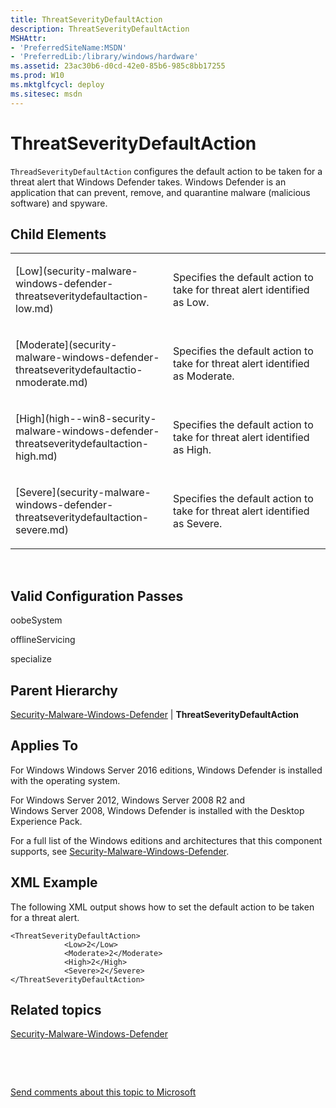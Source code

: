 ```yaml
---
title: ThreatSeverityDefaultAction
description: ThreatSeverityDefaultAction
MSHAttr:
- 'PreferredSiteName:MSDN'
- 'PreferredLib:/library/windows/hardware'
ms.assetid: 23ac30b6-d0cd-42e0-85b6-985c8bb17255
ms.prod: W10
ms.mktglfcycl: deploy
ms.sitesec: msdn
---
```


# ThreatSeverityDefaultAction


`ThreadSeverityDefaultAction` configures the default action to be taken for a threat alert that Windows Defender takes. Windows Defender is an application that can prevent, remove, and quarantine malware (malicious software) and spyware.

## Child Elements


<table>
<colgroup>
<col width="50%" />
<col width="50%" />
</colgroup>
<tbody>
<tr class="odd">
<td><p>[Low](security-malware-windows-defender-threatseveritydefaultaction-low.md)</p></td>
<td><p>Specifies the default action to take for threat alert identified as Low.</p></td>
</tr>
<tr class="even">
<td><p>[Moderate](security-malware-windows-defender-threatseveritydefaultactio-nmoderate.md)</p></td>
<td><p>Specifies the default action to take for threat alert identified as Moderate.</p></td>
</tr>
<tr class="odd">
<td><p>[High](high--win8-security-malware-windows-defender-threatseveritydefaultaction-high.md)</p></td>
<td><p>Specifies the default action to take for threat alert identified as High.</p></td>
</tr>
<tr class="even">
<td><p>[Severe](security-malware-windows-defender-threatseveritydefaultaction-severe.md)</p></td>
<td><p>Specifies the default action to take for threat alert identified as Severe.</p></td>
</tr>
</tbody>
</table>

 

## Valid Configuration Passes


oobeSystem

offlineServicing

specialize

## Parent Hierarchy


[Security-Malware-Windows-Defender](Windowssecurity-malware-windows-defender.md) | **ThreatSeverityDefaultAction**

## Applies To


For Windows Windows Server 2016 editions, Windows Defender is installed with the operating system.

For Windows Server 2012, Windows Server 2008 R2 and Windows Server 2008, Windows Defender is installed with the Desktop Experience Pack.

For a full list of the Windows editions and architectures that this component supports, see [Security-Malware-Windows-Defender](Windowssecurity-malware-windows-defender.md).

## XML Example


The following XML output shows how to set the default action to be taken for a threat alert.

``` syntax
<ThreatSeverityDefaultAction>
            <Low>2</Low>
            <Moderate>2</Moderate>
            <High>2</High>
            <Severe>2</Severe>
</ThreatSeverityDefaultAction>
```

## Related topics


[Security-Malware-Windows-Defender](Windowssecurity-malware-windows-defender.md)

 

 

[Send comments about this topic to Microsoft](mailto:wsddocfb@microsoft.com?subject=Documentation%20feedback%20%5Bp_unattend\p_unattend%5D:%20ThreatSeverityDefaultAction%20%20RELEASE:%20%2810/3/2016%29&body=%0A%0APRIVACY%20STATEMENT%0A%0AWe%20use%20your%20feedback%20to%20improve%20the%20documentation.%20We%20don't%20use%20your%20email%20address%20for%20any%20other%20purpose,%20and%20we'll%20remove%20your%20email%20address%20from%20our%20system%20after%20the%20issue%20that%20you're%20reporting%20is%20fixed.%20While%20we're%20working%20to%20fix%20this%20issue,%20we%20might%20send%20you%20an%20email%20message%20to%20ask%20for%20more%20info.%20Later,%20we%20might%20also%20send%20you%20an%20email%20message%20to%20let%20you%20know%20that%20we've%20addressed%20your%20feedback.%0A%0AFor%20more%20info%20about%20Microsoft's%20privacy%20policy,%20see%20http://privacy.microsoft.com/default.aspx. "Send comments about this topic to Microsoft")





